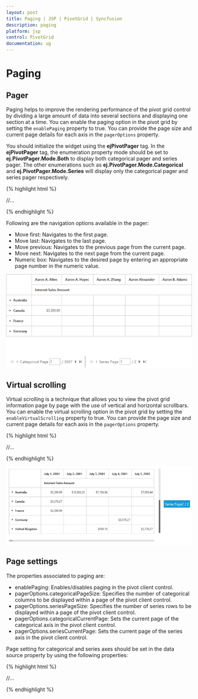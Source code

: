 ```yaml
---
layout: post
title: Paging | JSP | PivotGrid | Syncfusion
description: paging
platform: jsp
control: PivotGrid
documentation: ug
---
```


# Paging

## Pager 

Paging helps to improve the rendering performance of the pivot grid control by dividing a large amount of data into several sections and displaying one section at a time. You can enable the paging option in the pivot grid by setting the `enablePaging` property to true. You can provide the page size and current page details for each axis in the `pagerOptions` property.

You should initialize the widget using the **ejPivotPager** tag. In the **ejPivotPager** tag, the enumeration property mode should be set to **ej.PivotPager.Mode.Both** to display both categorical pager and series pager. The other enumerations such as **ej.PivotPager.Mode.Categorical** and **ej.PivotPager.Mode.Series** will display only the categorical pager and series pager respectively.

{% highlight html %}

<div class="cols-sample-area">
<ej:pivotGrid id="PivotGrid1" load="onLoad" enablePaging="true">
	//...
</ej:pivotGrid>
<ej:pivotPager id="PivotPager" mode="both" targetControlID="PivotGrid1"></ej:pivotPager>
</div>
<script type="text/javascript">

    function onLoad(args) {
		args.model.dataSource.pagerOptions= {
                                    categoricalPageSize: 5,
                                    seriesPageSize: 5,
                                    categoricalCurrentPage: 1,
                                    seriesCurrentPage: 1
                                };
	}
</script>

{% endhighlight %} 

Following are the navigation options available in the pager:

* Move first: Navigates to the first page.
* Move last: Navigates to the last page. 
* Move previous: Navigates to the previous page from the current page.
* Move next: Navigates to the next page from the current page.
* Numeric box: Navigates to the desired page by entering an appropriate page number in the numeric value.

![Paging in JSP pivot grid control](Paging_images/paging.png)


## Virtual scrolling

Virtual scrolling is a technique that allows you to view the pivot grid information page by page with the use of vertical and horizontal scrollbars. You can enable the virtual scrolling option in the pivot grid by setting the `enableVirtualScrolling` property to true. You can provide the page size and current page details for each axis in the `pagerOptions` property.

{% highlight html %}

<div class="cols-sample-area">
<ej:pivotGrid id="PivotGrid1" load="onLoad" enableVirtualScrolling="true">
	//...
</ej:pivotGrid>
</div>
<script type="text/javascript">

    function onLoad(args) {
		args.model.dataSource.pagerOptions= {
                                    categoricalPageSize: 5,
                                    seriesPageSize: 5,
                                    categoricalCurrentPage: 1,
                                    seriesCurrentPage: 1
                                };
	}
</script>

{% endhighlight %} 

![Virtual scrolling in JSP pivot grid control](Paging_images/virtual-scrolling.png)

## Page settings

The properties associated to paging are:

* enablePaging: Enables/disables paging in the pivot client control.
* pagerOptions.categoricalPageSize: Specifies the number of categorical columns to be displayed within a page of the pivot client control.
* pagerOptions.seriesPageSize: Specifies the number of series rows to be displayed within a page of the pivot client control.
* pagerOptions.categoricalCurrentPage: Sets the current page of the categorical axis in the pivot client control.
* pagerOptions.seriesCurrentPage: Sets the current page of the series axis in the pivot client control.

Page setting for categorical and series axes should be set in the data source property by using the following properties:

{% highlight html %}

<div class="cols-sample-area">
<ej:pivotGrid id="PivotGrid1" load="onLoad" enablePaging="true">
	//...
</ej:pivotGrid>
<ej:pivotPager id="PivotPager" mode="both" targetControlID="PivotGrid1"></ej:pivotPager>
</div>
<script type="text/javascript">

    function onLoad(args) {
		args.model.dataSource.pagerOptions= {
                                    categoricalPageSize: 5,
                                    seriesPageSize: 5,
                                    categoricalCurrentPage: 1,
                                    seriesCurrentPage: 1
                                };
	}
</script>

{% endhighlight %} 